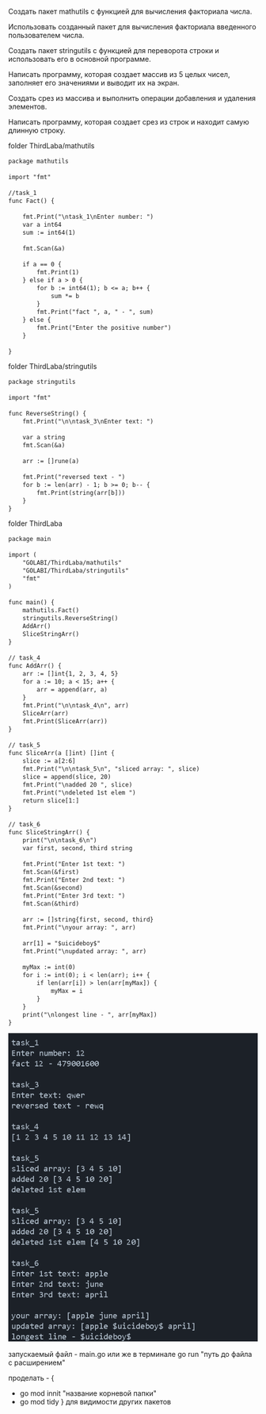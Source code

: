 Создать пакет mathutils с функцией для вычисления факториала числа.

Использовать созданный пакет для вычисления факториала введенного пользователем числа.

Создать пакет stringutils с функцией для переворота строки и использовать его в основной программе.

Написать программу, которая создает массив из 5 целых чисел, заполняет его значениями и выводит их на экран.

Создать срез из массива и выполнить операции добавления и удаления элементов.

Написать программу, которая создает срез из строк и находит самую длинную строку.


folder ThirdLaba/mathutils

    package mathutils
    
    import "fmt"
    
    //task_1
    func Fact() {
    
    	fmt.Print("\ntask_1\nEnter number: ")
    	var a int64
    	sum := int64(1)
    
    	fmt.Scan(&a)
    
    	if a == 0 {
    		fmt.Print(1)
    	} else if a > 0 {
    		for b := int64(1); b <= a; b++ {
    			sum *= b
    		}
    		fmt.Print("fact ", a, " - ", sum)
    	} else {
    		fmt.Print("Enter the positive number")
    	}
    
    }
    
folder ThirdLaba/stringutils
    
    package stringutils
    
    import "fmt"
    
    func ReverseString() {
    	fmt.Print("\n\ntask_3\nEnter text: ")
    
    	var a string
    	fmt.Scan(&a)
    
    	arr := []rune(a)
    
    	fmt.Print("reversed text - ")
    	for b := len(arr) - 1; b >= 0; b-- {
    		fmt.Print(string(arr[b]))
    	}
    }
    
folder ThirdLaba
    
    package main
    
    import (
    	"GOLABI/ThirdLaba/mathutils"
    	"GOLABI/ThirdLaba/stringutils"
    	"fmt"
    )
    
    func main() {
    	mathutils.Fact()
    	stringutils.ReverseString()
    	AddArr()
    	SliceStringArr()
    }
    
    // task_4
    func AddArr() {
    	arr := []int{1, 2, 3, 4, 5}
    	for a := 10; a < 15; a++ {
    		arr = append(arr, a)
    	}
    	fmt.Print("\n\ntask_4\n", arr)
    	SliceArr(arr)
    	fmt.Print(SliceArr(arr))
    }
    
    // task_5
    func SliceArr(a []int) []int {
    	slice := a[2:6]
    	fmt.Print("\n\ntask_5\n", "sliced array: ", slice)
    	slice = append(slice, 20)
    	fmt.Print("\nadded 20 ", slice)
    	fmt.Print("\ndeleted 1st elem ")
    	return slice[1:]
    }
    
    // task_6
    func SliceStringArr() {
    	print("\n\ntask_6\n")
    	var first, second, third string
    
    	fmt.Print("Enter 1st text: ")
    	fmt.Scan(&first)
    	fmt.Print("Enter 2nd text: ")
    	fmt.Scan(&second)
    	fmt.Print("Enter 3rd text: ")
    	fmt.Scan(&third)
    
    	arr := []string{first, second, third}
    	fmt.Print("\nyour array: ", arr)
    
    	arr[1] = "$uicideboy$"
    	fmt.Print("\nupdated array: ", arr)
    
    	myMax := int(0)
    	for i := int(0); i < len(arr); i++ {
    		if len(arr[i]) > len(arr[myMax]) {
    			myMax = i
    		}
    	}
    	print("\nlongest line - ", arr[myMax])
    }

![Image alt](https://github.com/1mpleX/3rdL/blob/main/ThirdLaba/image.png)

запускаемый файл - main.go
или же в терминале go run "путь до файла с расширением"

проделать - 
{
- go mod innit "название корневой папки"
- go mod tidy
}
для видимости других пакетов
